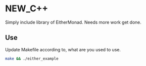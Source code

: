 # NEW_C++

Simply include library of EitherMonad. Needs more work get done.

## Use
Update Makefile according to, what are you used to use.

```bash
make && ./either_example
```

